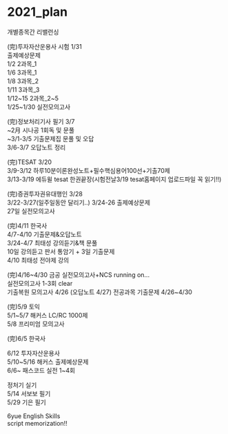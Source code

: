 # 2021_plan

개별종목간 리밸런싱 <br>

(完)투자자산운용사 시험 1/31 <br>
출제예상문제<br>
1/2 2과목_1<br>
1/6 3과목_1<br>
1/8 3과목_2<br>
1/11 3과목_3<br>
1/12~15 2과목_2~5<br>
1/25~1/30 실전모의고사 <br>


(完)정보처리기사 필기 3/7 <br>
~2月 시나공 1회독 및 문풀<br>
~3/1-3/5 기출문제집 문풀 및 오답<br>
3/6-3/7 오답노트 정리<br>

(完)TESAT 3/20 <br>
3/9-3/12 하루10분이론완성노트+필수핵심용어100선+기출70제<br>
3/13-3/19 에듀윌 tesat 한권끝장(시험전날3/19 tesat홈페이지 업로드파일 꼭 읽기!!)<br>

(完)증권투자권유대행인 3/28 <br>
3/22-3/27(일주일동안 달리기..)
3/24-26 출제예상문제<br>
27일 실전모의고사<br>

(完)4/11 한국사 <br>
4/7-4/10 기출문제&오답노트 <br>
3/24-4/7 최태성 강의듣기&책 문풀<br>
10일 강의듣고 판서 통암기 + 3일 기출문제<br> 
4/10 최태성 전야제 강의

(完)4/16~4/30 금공 실전모의고사+NCS running on...<br>
실전모의고사 1-3회 clear<br>
기출복원 모의고사 4/26 (오답노트 4/27)
전공과목 기출문제 4/26~4/30

(完)5/9 토익<br>
5/1~5/7 해커스 LC/RC 1000제 <br>
5/8 프리미엄 모의고사<br>

(完)6/5 한국사<br>

6/12 투자자산운용사<br>
5/10~5/16 해커스 출제예상문제<br>
6/6~ 패스코드 실전 1~4회 

정처기 실기<br>
5/14 서보보 필기<br>
5/29 기은 필기<br>




6yue English Skills <br>
script memorization!!<br>
